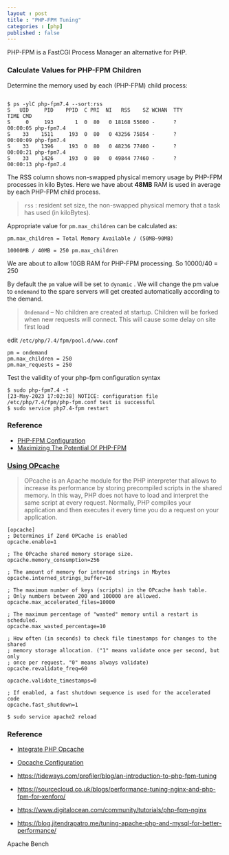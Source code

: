 ```yaml
---
layout : post
title : "PHP-FPM Tuning"
categories : [php]
published : false
---
```

PHP-FPM is a FastCGI Process Manager an alternative for PHP.

### Calculate Values for PHP-FPM Children

Determine the memory used by each (PHP-FPM) child process:
```shell

$ ps -ylC php-fpm7.4 --sort:rss
S   UID     PID    PPID  C PRI  NI   RSS    SZ WCHAN  TTY          TIME CMD
S     0     193       1  0  80   0 18168 55600 -      ?        00:00:05 php-fpm7.4
S    33    1511     193  0  80   0 43256 75854 -      ?        00:00:09 php-fpm7.4
S    33    1396     193  0  80   0 48236 77400 -      ?        00:00:21 php-fpm7.4
S    33    1426     193  0  80   0 49844 77460 -      ?        00:00:13 php-fpm7.4
```
The RSS column shows non-swapped physical memory usage by PHP-FPM processes in kilo Bytes. Here we have about **48MB** RAM is used in average by each PHP-FPM child process.

> `rss` : resident set size, the non-swapped physical memory that a task has used (in kiloBytes).

Appropriate value for `pm.max_children` can be calculated as:

```
pm.max_children = Total Memory Available / (50MB~90MB)

10000MB / 40MB = 250 pm.max_children
```
We are about to allow 10GB RAM for PHP-FPM processing. So 10000/40 = 250

By default the `pm` value will be set to `dynamic` . We will change the pm value to `ondemand` to the spare servers will get created automatically according to the demand.

> `Ondemand` – No children are created at startup. Children will be forked when new requests will connect. This will cause some delay on site first load

edit `/etc/php/7.4/fpm/pool.d/www.conf`
```
pm = ondemand
pm.max_children = 250
pm.max_requests = 250
```

Test the validity of your php-fpm configuration syntax
```shell
$ sudo php-fpm7.4 -t
[23-May-2023 17:02:38] NOTICE: configuration file /etc/php/7.4/fpm/php-fpm.conf test is successful
$ sudo service php7.4-fpm restart 
```




### Reference
* [PHP-FPM Configuration](https://www.cloudbooklet.com/best-php-fpm-configuration-easy-and-simple-calculation/)
* [Maximizing The Potential Of PHP-FPM](https://marketsplash.com/tutorials/php/php-fpm/)


### [Using OPcache](https://www.arubacloud.com/tutorial/how-to-install-and-configure-php-opcache-on-ubuntu-18-04.aspx)

> OPcache is an Apache module for the PHP interpreter that allows to increase its performance by storing precompiled scripts in the shared memory. In this way, PHP does not have to load and interpret the same script at every request.  Normally, PHP compiles your application and then executes it every time you do a request on your application.

```
[opcache]
; Determines if Zend OPCache is enabled
opcache.enable=1

; The OPcache shared memory storage size.
opcache.memory_consumption=256

; The amount of memory for interned strings in Mbytes
opcache.interned_strings_buffer=16

; The maximum number of keys (scripts) in the OPcache hash table.
; Only numbers between 200 and 100000 are allowed.
opcache.max_accelerated_files=10000

; The maximum percentage of "wasted" memory until a restart is scheduled.
opcache.max_wasted_percentage=10

; How often (in seconds) to check file timestamps for changes to the shared
; memory storage allocation. ("1" means validate once per second, but only
; once per request. "0" means always validate)
opcache.revalidate_freq=60

opcache.validate_timestamps=0

; If enabled, a fast shutdown sequence is used for the accelerated code
opcache.fast_shutdown=1
```

```
$ sudo service apache2 reload
```

### Reference

* [Integrate PHP Opcache](https://www.cloudways.com/blog/integrate-php-opcache/)

* [Opcache Configuration](https://tideways.com/profiler/blog/fine-tune-your-opcache-configuration-to-avoid-caching-suprises)





* https://tideways.com/profiler/blog/an-introduction-to-php-fpm-tuning 

* https://sourcecloud.co.uk/blogs/performance-tuning-nginx-and-php-fpm-for-xenforo/

* https://www.digitalocean.com/community/tutorials/php-fpm-nginx

* https://blog.jitendrapatro.me/tuning-apache-php-and-mysql-for-better-performance/

Apache Bench